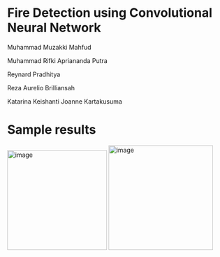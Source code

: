 # Fire Detection using Convolutional Neural Network
Muhammad Muzakki Mahfud

Muhammad Rifki Apriananda Putra

Reynard Pradhitya

Reza Aurelio Brilliansah

Katarina Keishanti Joanne Kartakusuma

# Sample results
<img width="228" alt="image" src="https://github.com/anoodleReza/Google-Colab-Projects/assets/38813206/1356e5c3-536d-4174-86da-bdb588073948">
<img width="239" alt="image" src="https://github.com/anoodleReza/Google-Colab-Projects/assets/38813206/dc448770-76e6-43e9-b368-ad9d3df6da4a">



